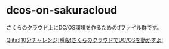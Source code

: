 # dcos-on-sakuracloud

さくらのクラウド上にDC/OS環境を作るためのtfファイル群です。

[Qiita:[10分チャレンジ]瞬殺!さくらのクラウドでDC/OSを動かすよ!](http://qiita.com/yamamoto-febc/items/35783b4cdeb2daaf0824)
